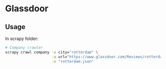 
# Glassdoor

## Usage


In scrapy folder:

``` bash
# Company crawler
scrapy crawl company -a city="rotterdam" \
                     -a url="https://www.glassdoor.com/Reviews/rotterdam-reviews-SRCH_IL.0,9_IM1109.htm" \
                     -o "rotterdam.json"   
```
